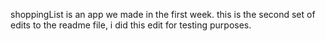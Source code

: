 shoppingList is an app we made in the first week.
this is the second set of edits to the readme file, i did this edit for testing purposes.
